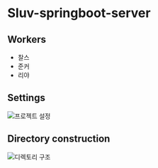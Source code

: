 # Sluv-springboot-server

## Workers
- 찰스
- 준커
- 리야

## Settings

![프로젝트 설정](https://user-images.githubusercontent.com/101792740/218247298-0e23cbfe-7977-48a0-b9b9-68167ac27d7e.png)


## Directory construction
![디렉토리 구조](https://user-images.githubusercontent.com/101792740/218247172-5848fbd1-d139-42e6-a2c9-a95e89ef6d19.png)

